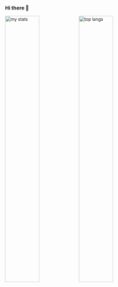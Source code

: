 ### Hi there 👋

<img alt="my stats" align="left" width="47%" src="https://github-readme-stats.vercel.app/api?username=nestorzamili"/>

<img alt="top langs" align="left" width="47%" src="https://github-readme-stats.vercel.app/api/top-langs/?username=nestorzamili&layout=compact"/>

